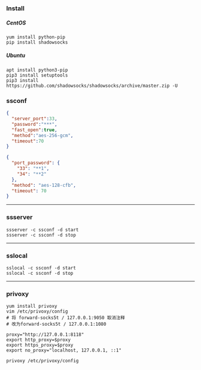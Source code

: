 ### Install
##### CentOS
```shell
yum install python-pip
pip install shadowsocks
```

##### Ubuntu
```shell
apt install python3-pip
pip3 install setuptools
pip3 install https://github.com/shadowsocks/shadowsocks/archive/master.zip -U
```


### ssconf
```json
{
  "server_port":33, 
  "password":"***",
  "fast_open":true, 
  "method":"aes-256-gcm", 
  "timeout":70
}

{
  "port_password": {
    "33": "**1",
    "34": "**2"
  },
  "method": "aes-128-cfb",
  "timeout": 70
}
```

---
### ssserver
```shell
ssserver -c ssconf -d start
ssserver -c ssconf -d stop
```

---
### sslocal
```shell
sslocal -c ssconf -d start
sslocal -c ssconf -d stop
```

---
### privoxy
```shell
yum install privoxy
vim /etc/privoxy/config
# 将 forward-socks5t / 127.0.0.1:9050 取消注释
# 改为forward-socks5t / 127.0.0.1:1080
```

```shell
proxy="http://127.0.0.1:8118"
export http_proxy=$proxy
export https_proxy=$proxy
export no_proxy="localhost, 127.0.0.1, ::1"

privoxy /etc/privoxy/config
```

